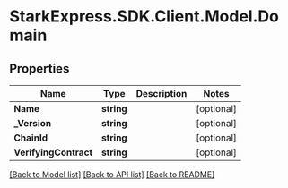# StarkExpress.SDK.Client.Model.Domain

## Properties

Name | Type | Description | Notes
------------ | ------------- | ------------- | -------------
**Name** | **string** |  | [optional] 
**_Version** | **string** |  | [optional] 
**ChainId** | **string** |  | [optional] 
**VerifyingContract** | **string** |  | [optional] 

[[Back to Model list]](../README.md#documentation-for-models) [[Back to API list]](../README.md#documentation-for-api-endpoints) [[Back to README]](../README.md)

